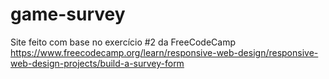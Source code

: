 # game-survey
Site feito com base no exercício #2 da FreeCodeCamp
https://www.freecodecamp.org/learn/responsive-web-design/responsive-web-design-projects/build-a-survey-form
